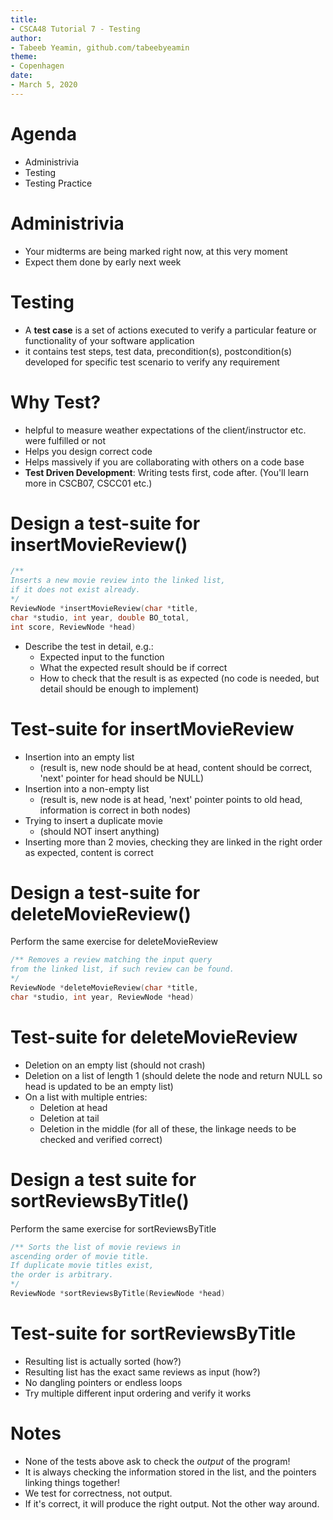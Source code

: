 ```yaml
---
title:
- CSCA48 Tutorial 7 - Testing
author:
- Tabeeb Yeamin, github.com/tabeebyeamin
theme:
- Copenhagen
date:
- March 5, 2020
---
```


# Agenda

+ Administrivia
+ Testing
+ Testing Practice


# Administrivia
+ Your midterms are being marked right now, at this very moment
+ Expect them done by early next week


# Testing
+ A **test case** is a set of actions executed to verify a particular feature or functionality of your software application
+ it contains test steps, test data, precondition(s), postcondition(s) developed for specific test scenario to verify any requirement

# Why Test?
+ helpful to measure weather expectations of the client/instructor etc. were fulfilled or not
+ Helps you design correct code
+ Helps massively if you are collaborating with others on a code base
+ **Test Driven Development**: Writing tests first, code after. (You'll learn more in CSCB07, CSCC01 etc.)

# Design a test-suite for insertMovieReview()
```c
/**
Inserts a new movie review into the linked list, 
if it does not exist already.
*/
ReviewNode *insertMovieReview(char *title,
char *studio, int year, double BO_total,
int score, ReviewNode *head)
```

+ Describe the test in detail, e.g.:
    - Expected input to the function
    - What the expected result should be if correct
    - How to check that the result is as expected
    (no code is needed, but detail should be enough to implement)

# Test-suite for insertMovieReview
- Insertion into an empty list
    - (result is, new node should be at head, content should be correct,
    'next' pointer for head should be NULL)
- Insertion into a non-empty list
    - (result is, new node is at head, 'next' pointer points to old head,
    information is correct in both nodes)
- Trying to insert a duplicate movie
    - (should NOT insert anything)
- Inserting more than 2 movies, checking they are linked in the
    right order as expected, content is correct

# Design a test-suite for deleteMovieReview()
Perform the same exercise for deleteMovieReview
```c
/** Removes a review matching the input query 
from the linked list, if such review can be found. 
*/
ReviewNode *deleteMovieReview(char *title, 
char *studio, int year, ReviewNode *head)
```

# Test-suite for deleteMovieReview
- Deletion on an empty list (should not crash)
- Deletion on a list of length 1 (should delete the node and
    return NULL so head is updated to be an empty list)
- On a list with multiple entries:
    - Deletion at head
    - Deletion at tail
    - Deletion in the middle
    (for all of these, the linkage needs to be checked and
    verified correct)

# Design a test suite for sortReviewsByTitle()
Perform the same exercise for sortReviewsByTitle
```c
/** Sorts the list of movie reviews in
ascending order of movie title.
If duplicate movie titles exist,
the order is arbitrary.
*/
ReviewNode *sortReviewsByTitle(ReviewNode *head)
```

# Test-suite for sortReviewsByTitle
- Resulting list is actually sorted (how?)
- Resulting list has the exact same reviews as input (how?)
- No dangling pointers or endless loops
- Try multiple different input ordering and verify it works

# Notes
+ None of the tests above ask to check the *output* of the program!
+ It is always checking the information stored in the list, and the 
pointers linking things together!
+ We test for correctness, not output.
+ If it's correct, it will produce the right output. Not the other way
    around.